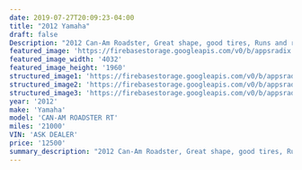 ```yaml
---
date: 2019-07-27T20:09:23-04:00
title: "2012 Yamaha"
draft: false
Description: "2012 Can-Am Roadster, Great shape, good tires, Runs and rides great! Heated seat, Grips and Much More. "
featured_image: 'https://firebasestorage.googleapis.com/v0/b/appsradix.appspot.com/o/images%2FScreenshot_20190726-231109_Messages.jpg?alt=media&token=8c058bf5-8cb9-462e-82e1-718a553e960e'
featured_image_width: '4032'
featured_image_height: '1960'
structured_image1: 'https://firebasestorage.googleapis.com/v0/b/appsradix.appspot.com/o/images%2FScreenshot_20190726-230941_Messages.jpg?alt=media&token=a040b04a-57f1-4397-ba01-07285502c6cd'
structured_image2: 'https://firebasestorage.googleapis.com/v0/b/appsradix.appspot.com/o/images%2FScreenshot_20190726-231109_Messages.jpg?alt=media&token=8c058bf5-8cb9-462e-82e1-718a553e960e'
structured_image3: 'https://firebasestorage.googleapis.com/v0/b/appsradix.appspot.com/o/images%2FScreenshot_20190726-231041_Messages.jpg?alt=media&token=90a8acdf-4163-40b6-a40d-bb5e36c1f38c'
year: '2012'
make: 'Yamaha'
model: 'CAN-AM ROADSTER RT'
miles: '21000'
VIN: 'ASK DEALER'
price: '12500'
summary_description: "2012 Can-Am Roadster, Great shape, good tires, Runs and rides great! Heated seat, Grips and Much More. "
---
```


